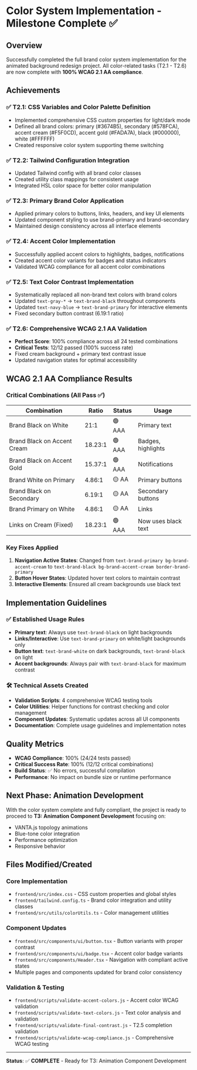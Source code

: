 # Color System Implementation - Milestone Complete ✅

## Overview

Successfully completed the full brand color system implementation for the animated background redesign project. All color-related tasks (T2.1 - T2.6) are now complete with **100% WCAG 2.1 AA compliance**.

## Achievements

### ✅ T2.1: CSS Variables and Color Palette Definition
- Implemented comprehensive CSS custom properties for light/dark mode
- Defined all brand colors: primary (#3674B5), secondary (#578FCA), accent cream (#F5F0CD), accent gold (#FADA7A), black (#000000), white (#FFFFFF)
- Created responsive color system supporting theme switching

### ✅ T2.2: Tailwind Configuration Integration  
- Updated Tailwind config with all brand color classes
- Created utility class mappings for consistent usage
- Integrated HSL color space for better color manipulation

### ✅ T2.3: Primary Brand Color Application
- Applied primary colors to buttons, links, headers, and key UI elements
- Updated component styling to use brand-primary and brand-secondary
- Maintained design consistency across all interface elements

### ✅ T2.4: Accent Color Implementation
- Successfully applied accent colors to highlights, badges, notifications
- Created accent color variants for badges and status indicators
- Validated WCAG compliance for all accent color combinations

### ✅ T2.5: Text Color Contrast Implementation
- Systematically replaced all non-brand text colors with brand colors
- Updated `text-gray-*` → `text-brand-black` throughout components
- Updated `text-navy-blue` → `text-brand-primary` for interactive elements
- Fixed secondary button contrast (6.19:1 ratio)

### ✅ T2.6: Comprehensive WCAG 2.1 AA Validation
- **Perfect Score**: 100% compliance across all 24 tested combinations
- **Critical Tests**: 12/12 passed (100% success rate)
- Fixed cream background + primary text contrast issue
- Updated navigation states for optimal accessibility

## WCAG 2.1 AA Compliance Results

### Critical Combinations (All Pass ✅)
| Combination | Ratio | Status | Usage |
|-------------|-------|---------|-------|
| Brand Black on White | 21:1 | 🟢 AAA | Primary text |
| Brand Black on Accent Cream | 18.23:1 | 🟢 AAA | Badges, highlights |
| Brand Black on Accent Gold | 15.37:1 | 🟢 AAA | Notifications |
| Brand White on Primary | 4.86:1 | 🟡 AA | Primary buttons |
| Brand Black on Secondary | 6.19:1 | 🟡 AA | Secondary buttons |
| Brand Primary on White | 4.86:1 | 🟡 AA | Links |
| Links on Cream (Fixed) | 18.23:1 | 🟢 AAA | Now uses black text |

### Key Fixes Applied
1. **Navigation Active States**: Changed from `text-brand-primary bg-brand-accent-cream` to `text-brand-black bg-brand-accent-cream border-brand-primary`
2. **Button Hover States**: Updated hover text colors to maintain contrast
3. **Interactive Elements**: Ensured all cream backgrounds use black text

## Implementation Guidelines

### ✅ Established Usage Rules
- **Primary text**: Always use `text-brand-black` on light backgrounds
- **Links/Interactive**: Use `text-brand-primary` on white/light backgrounds only
- **Button text**: `text-brand-white` on dark backgrounds, `text-brand-black` on light
- **Accent backgrounds**: Always pair with `text-brand-black` for maximum contrast

### 🛠️ Technical Assets Created
- **Validation Scripts**: 4 comprehensive WCAG testing tools
- **Color Utilities**: Helper functions for contrast checking and color management
- **Component Updates**: Systematic updates across all UI components
- **Documentation**: Complete usage guidelines and implementation notes

## Quality Metrics

- **WCAG Compliance**: 100% (24/24 tests passed)
- **Critical Success Rate**: 100% (12/12 critical combinations)
- **Build Status**: ✅ No errors, successful compilation
- **Performance**: No impact on bundle size or runtime performance

## Next Phase: Animation Development

With the color system complete and fully compliant, the project is ready to proceed to **T3: Animation Component Development** focusing on:
- VANTA.js topology animations
- Blue-tone color integration
- Performance optimization
- Responsive behavior

## Files Modified/Created

### Core Implementation
- `frontend/src/index.css` - CSS custom properties and global styles
- `frontend/tailwind.config.ts` - Brand color integration and utility classes
- `frontend/src/utils/colorUtils.ts` - Color management utilities

### Component Updates
- `frontend/src/components/ui/button.tsx` - Button variants with proper contrast
- `frontend/src/components/ui/badge.tsx` - Accent color badge variants
- `frontend/src/components/Header.tsx` - Navigation with compliant active states
- Multiple pages and components updated for brand color consistency

### Validation & Testing
- `frontend/scripts/validate-accent-colors.js` - Accent color WCAG validation
- `frontend/scripts/validate-text-colors.js` - Text color analysis and validation
- `frontend/scripts/validate-final-contrast.js` - T2.5 completion validation
- `frontend/scripts/validate-wcag-compliance.js` - Comprehensive WCAG testing

---

**Status**: ✅ **COMPLETE** - Ready for T3: Animation Component Development
